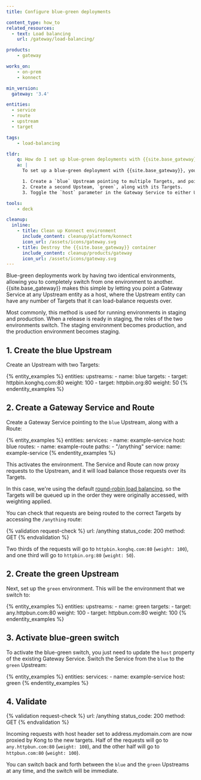 ```yaml
---
title: Configure blue-green deployments

content_type: how_to
related_resources:
  - text: Load balancing
    url: /gateway/load-balancing/

products:
    - gateway

works_on:
    - on-prem
    - konnect

min_version:
  gateway: '3.4'

entities: 
  - service
  - route
  - upstream
  - target

tags:
    - load-balancing

tldr:
    q: How do I set up blue-green deployments with {{site.base_gateway}}?
    a: |
      To set up a blue-green deployment with {{site.base_gateway}}, you need to:

      1. Create a `blue` Upstream pointing to multiple Targets, and point a Gateway Service to the Upstream as its host.
      2. Create a second Upsteam, `green`, along with its Targets.
      3. Toggle the `host` parameter in the Gateway Service to either Upstream as needed, effectively switching from blue to green and back with one command.

tools:
    - deck

cleanup:
  inline:
    - title: Clean up Konnect environment
      include_content: cleanup/platform/konnect
      icon_url: /assets/icons/gateway.svg
    - title: Destroy the {{site.base_gateway}} container
      include_content: cleanup/products/gateway
      icon_url: /assets/icons/gateway.svg
---
```


Blue-green deployments work by having two identical environments, allowing you to completely switch from one environment to another. 
{{site.base_gateway}} makes this simple by letting you point a Gateway Service at any Upstream entity as a host, where the Upstream entity can have any number of Targets that it can load-balance requests over.

Most commonly, this method is used for running environments in staging and production. 
When a release is ready in staging, the roles of the two environments switch.
The staging environment becomes production, and the production environment becomes staging.

## 1. Create the blue Upstream

Create an Upstream with two Targets:

{% entity_examples %}
entities:
  upstreams:
    - name: blue
      targets:
        - target: httpbin.konghq.com:80
          weight: 100
        - target: httpbin.org:80
          weight: 50
{% endentity_examples %}

## 2. Create a Gateway Service and Route

Create a Gateway Service pointing to the `blue` Upstream, along with a Route:

{% entity_examples %}
entities:
  services:
    - name: example-service
      host: blue
  routes:
    - name: example-route
      paths:
      - "/anything"
      service:
        name: example-service
{% endentity_examples %}

This activates the environment. The Service and Route can now proxy requests to the Upstream, and it will load balance those requests over its Targets. 

In this case, we're using the default [round-robin load balancing](/gateway/entities/upstream/#round-robin), so the Targets will be queued up in the order they were originally accessed, with weighting applied.

You can check that requests are being routed to the correct Targets by accessing the `/anything` route:

{% validation request-check %}
url: /anything
status_code: 200
method: GET
{% endvalidation %}

Two thirds of the requests will go to `httpbin.konghq.com:80` (`weight: 100`), and one third will go to `httpbin.org:80` (`weight: 50`).

## 2. Create the green Upstream

Next, set up the `green` environment. This will be the environment that we switch to:

{% entity_examples %}
entities:
  upstreams:
    - name: green
      targets:
        - target: any.httpbun.com:80
          weight: 100
        - target: httpbun.com:80
          weight: 100
{% endentity_examples %}

## 3. Activate blue-green switch

To activate the blue-green switch, you just need to update the `host` property of the existing Gateway Service. 
Switch the Service from the `blue` to the `green` Upstream:

{% entity_examples %}
entities:
  services:
    - name: example-service
      host: green
{% endentity_examples %}

## 4. Validate

{% validation request-check %}
url: /anything
status_code: 200
method: GET
{% endvalidation %}

Incoming requests with host header set to address.mydomain.com are now proxied by Kong to the new targets. Half of the requests will go to `any.httpbun.com:80` (`weight: 100`), and the other half will go to `httpbun.com:80` (`weight: 100`).

You can switch back and forth between the `blue` and the `green` Upstreams at any time, and the switch will be immediate.